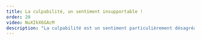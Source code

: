 ```yaml
---
title: La culpabilité, un sentiment insupportable !
order: 20
video: NuXIkX6GAcM
description: "La culpabilité est un sentiment particulièrement désagréable. Nous la subissons souvent et parfois nous cherchons à la combattre. Mais pourquoi est-ce que ce sentiment existe ? Quelle est la meilleur façon d'y faire face ?"
---
```

